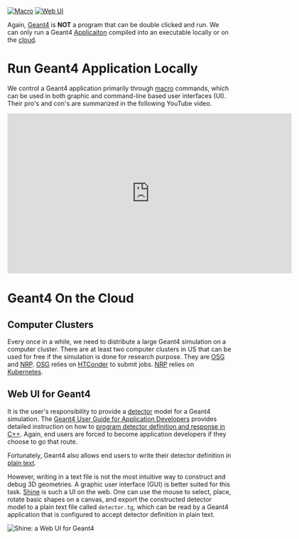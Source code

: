 [![Macro](https://img.shields.io/badge/Macro-Cmds-red?style=flat)](macro)
[![Web UI](https://img.shields.io/badge/Web-UI-blue?style=flat)](#web-ui-for-geant4)

Again, [Geant4] is **NOT** a program that can be double clicked and run. We can only run a Geant4 [Applicaiton](../examples) compiled into an executable locally or on the [cloud].

# Run Geant4 Application Locally

We control a Geant4 application primarily through [macro](macro) commands, which can be used in both graphic and command-line based user interfaces (UI). Their pro's and con's are summarized in the following YouTube video.

<iframe width="640" height="360" src="https://www.youtube.com/embed/3wJrE22P5Hk?si=6HhmxOg4D5JVxDQU" title="YouTube video player" frameborder="0" allow="accelerometer; autoplay; clipboard-write; encrypted-media; gyroscope; picture-in-picture; web-share" referrerpolicy="strict-origin-when-cross-origin" allowfullscreen></iframe>

# Geant4 On the Cloud

## Computer Clusters

Every once in a while, we need to distribute a large Geant4 simulation on a computer cluster. There are at least two computer clusters in US that can be used for free if the simulation is done for research purpose. They are [OSG] and [NRP]. [OSG] relies on [HTConder](condor) to submit jobs. [NRP] relies on [Kubernetes].

## Web UI for Geant4

It is the user's responsibility to provide a [detector](../detector) model for a Geant4 simulation. The [Geant4 User Guide for Application Developers][guide] provides detailed instruction on how to [program detector definition and response in C++]. Again, end users are forced to become application developers if they choose to go that route.

Fortunately, Geant4 also allows end users to write their detector definition in [plain text](../detector).

However, writing in a text file is not the most intuitive way to construct and debug 3D geometries. A graphic user interface (GUI) is better suited for this task. [Shine][] is such a UI on the web. One can use the mouse to select, place, rotate basic shapes on a canvas, and export the constructed detector model to a plain text file called `detector.tg`, which can be read by a Geant4 application that is configured to accept detector definition in plain text.

![Shine: a Web UI for Geant4](https://lh3.googleusercontent.com/d/1IYnxORUysfgw7ymhGuH_jlVCUpe2lsd-)

[Geant4]: ..
[cloud]: #geant4-on-the-cloud
[guide]: https://geant4-userdoc.web.cern.ch/UsersGuides/ForApplicationDeveloper/html/index.html
[OSG]: https://osg-htc.org
[NRP]: https://nrp.ai
[Kubernetes]: https://kubernetes.io
[program detector definition and response in C++]: https://geant4-userdoc.web.cern.ch/UsersGuides/ForApplicationDeveloper/html/Detector/detector.html
[Shine]: https://physino.xyz/shine
